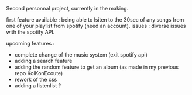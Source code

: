 Second personnal project, currently in the making. 

first feature available : being able to lsiten to the 30sec of any songs from one of your playlist from spotify (need an account).
issues : diverse issues with the spotify API. 

upcoming features : 

- complete change of the music system (exit spotify api)
- adding a search feature
- adding the random feature to get an album (as made in my previous repo KoiKonEcoute)
- rework of the css
- adding a listenlist ? 
